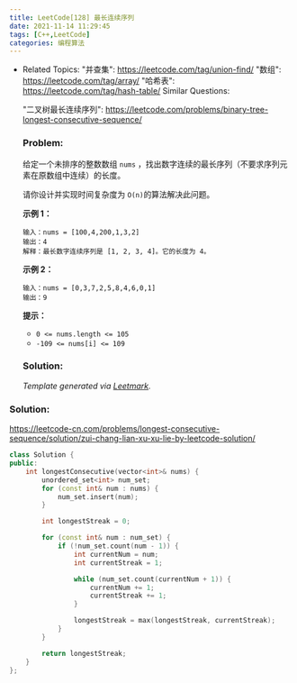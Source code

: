 ```yaml
---
title: LeetCode[128] 最长连续序列
date: 2021-11-14 11:29:45
tags: [C++,LeetCode]
categories: 编程算法
---
```


- Related Topics:
    "并查集": https://leetcode.com/tag/union-find/
    "数组": https://leetcode.com/tag/array/
    "哈希表": https://leetcode.com/tag/hash-table/
  Similar Questions:

    "二叉树最长连续序列": https://leetcode.com/problems/binary-tree-longest-consecutive-sequence/

  ### Problem:

  给定一个未排序的整数数组 `nums` ，找出数字连续的最长序列（不要求序列元素在原数组中连续）的长度。

  请你设计并实现时间复杂度为 `O(n)`的算法解决此问题。

  **示例 1：**

  ```
  输入：nums = [100,4,200,1,3,2]
  输出：4
  解释：最长数字连续序列是 [1, 2, 3, 4]。它的长度为 4。
  ```

  **示例 2：**

  ```
  输入：nums = [0,3,7,2,5,8,4,6,0,1]
  输出：9
  ```

  **提示：**

  - `0 <= nums.length <= 105`
  - `-109 <= nums[i] <= 109`

  ### Solution:

  

  *Template generated via [Leetmark](https://github.com/crimx/crx-leetmark).*

<!--more-->

### Solution:

https://leetcode-cn.com/problems/longest-consecutive-sequence/solution/zui-chang-lian-xu-xu-lie-by-leetcode-solution/

```cpp
class Solution {
public:
    int longestConsecutive(vector<int>& nums) {
        unordered_set<int> num_set;
        for (const int& num : nums) {
            num_set.insert(num);
        }

        int longestStreak = 0;

        for (const int& num : num_set) {
            if (!num_set.count(num - 1)) {
                int currentNum = num;
                int currentStreak = 1;

                while (num_set.count(currentNum + 1)) {
                    currentNum += 1;
                    currentStreak += 1;
                }

                longestStreak = max(longestStreak, currentStreak);
            }
        }

        return longestStreak;           
    }
};
```